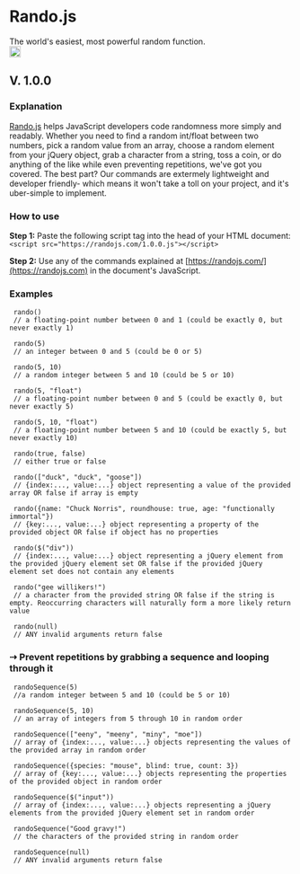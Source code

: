 # Rando.js  
The world's easiest, most powerful random function.  
<img src="http://randojs.com/images/smallsize.png" height="20"/>  


## V. 1.0.0  


### Explanation  
[Rando.js](https://randojs.com) helps JavaScript developers code randomness more simply and readably. Whether you need to find a random int/float between two numbers, pick a random value from an array, choose a random element from your jQuery object, grab a character from a string, toss a coin, or do anything of the like while even preventing repetitions, we've got you covered. The best part? Our commands are extermely lightweight and developer friendly- which means it won't take a toll on your project, and it's uber-simple to implement.  
  
### How to use  
   **Step 1:** Paste the following script tag into the head of your HTML document:
   ```<script src="https://randojs.com/1.0.0.js"></script>```  

   **Step 2:** Use any of the commands explained at [https://randojs.com/](https://randojs.com)</a> in the document's JavaScript.  
  
 
  
### Examples  
  ```
   rando()  
   // a floating-point number between 0 and 1 (could be exactly 0, but never exactly 1)  
     
   rando(5)  
   // an integer between 0 and 5 (could be 0 or 5)  
     
   rando(5, 10)  
   // a random integer between 5 and 10 (could be 5 or 10)  
     
   rando(5, "float")  
   // a floating-point number between 0 and 5 (could be exactly 0, but never exactly 5)  
     
   rando(5, 10, "float")  
   // a floating-point number between 5 and 10 (could be exactly 5, but never exactly 10)  
     
   rando(true, false)  
   // either true or false  
     
   rando(["duck", "duck", "goose"])  
   // {index:..., value:...} object representing a value of the provided array OR false if array is empty  
     
   rando({name: "Chuck Norris", roundhouse: true, age: "functionally immortal"})  
   // {key:..., value:...} object representing a property of the provided object OR false if object has no properties  
     
   rando($("div"))  
   // {index:..., value:...} object representing a jQuery element from the provided jQuery element set OR false if the provided jQuery element set does not contain any elements  
     
   rando("gee willikers!")  
   // a character from the provided string OR false if the string is empty. Reoccurring characters will naturally form a more likely return value  
     
   rando(null)  
   // ANY invalid arguments return false  
  ```
  
### &#8674; Prevent repetitions by grabbing a sequence and looping through it  
  ```
   randoSequence(5)  
   //a random integer between 5 and 10 (could be 5 or 10)  
     
   randoSequence(5, 10)  
   // an array of integers from 5 through 10 in random order  
     
   randoSequence(["eeny", "meeny", "miny", "moe"])  
   // array of {index:..., value:...} objects representing the values of the provided array in random order  
     
   randoSequence({species: "mouse", blind: true, count: 3})  
   // array of {key:..., value:...} objects representing the properties of the provided object in random order  
     
   randoSequence($("input"))  
   // array of {index:..., value:...} objects representing a jQuery elements from the provided jQuery element set in random order  
     
   randoSequence("Good gravy!")  
   // the characters of the provided string in random order  
     
   randoSequence(null)  
   // ANY invalid arguments return false
```
